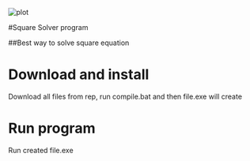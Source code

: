 ![plot](https://cs6.pikabu.ru/avatars/885/v885226-734042827.jpg)

#Square Solver program

##Best way to solve square equation

# Download and install

Download all files from rep, run compile.bat and then file.exe will create

# Run program

Run created file.exe

